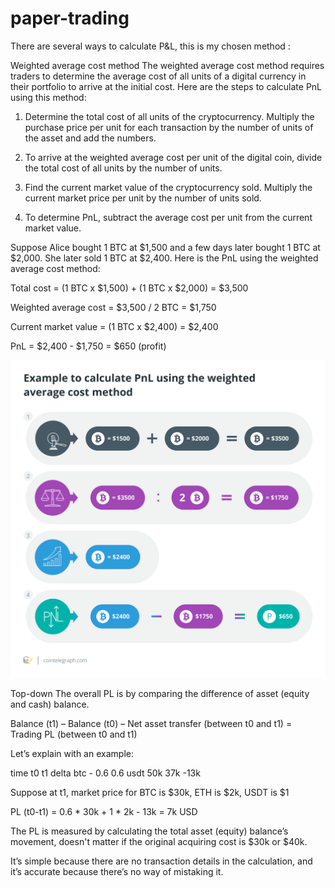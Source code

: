 # paper-trading
There are several ways to calculate P&L, this is my chosen method :

Weighted average cost method
The weighted average cost method requires traders to determine the average cost of all units of a digital currency in their portfolio to arrive at the initial cost. Here are the steps to calculate PnL using this method:

1) Determine the total cost of all units of the cryptocurrency. Multiply the purchase price per unit for each transaction by the number of units of the asset and add the numbers.

2) To arrive at the weighted average cost per unit of the digital coin, divide the total cost of all units by the number of units.

3) Find the current market value of the cryptocurrency sold. Multiply the current market price per unit by the number of units sold.

4) To determine PnL, subtract the average cost per unit from the current market value.

Suppose Alice bought 1 BTC at $1,500 and a few days later bought 1 BTC at $2,000. She later sold 1 BTC at $2,400. Here is the PnL using the weighted average cost method:

Total cost = (1 BTC x $1,500) + (1 BTC x $2,000) = $3,500

Weighted average cost = $3,500 / 2 BTC = $1,750

Current market value = (1 BTC x $2,400) = $2,400

PnL = $2,400 - $1,750 = $650 (profit)

![Alt text](./public/image.png)


Top-down
The overall PL is by comparing the difference of asset (equity and cash) balance.

Balance (t1) – Balance (t0) – Net asset transfer (between t0 and t1) = Trading PL (between t0 and t1)

Let’s explain with an example:

time      t0         t1        delta
btc       -          0.6        0.6
usdt      50k        37k       -13k

Suppose at t1, market price for BTC is $30k, ETH is $2k, USDT is $1 

PL (t0-t1) = 0.6 * 30k + 1 * 2k - 13k = 7k USD

The PL is measured by calculating the total asset (equity) balance’s movement, doesn't matter if the original acquiring cost is $30k or $40k.

It’s simple because there are no transaction details in the calculation, and it’s accurate because there’s no way of mistaking it.